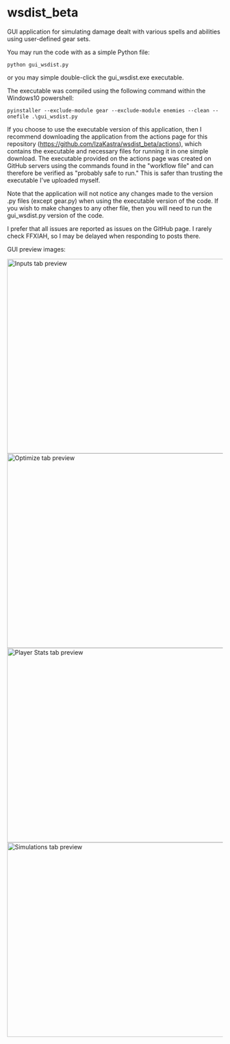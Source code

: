 # wsdist_beta
 
GUI application for simulating damage dealt with various spells and abilities using user-defined gear sets.

You may run the code with as a simple Python file:

    python gui_wsdist.py

or you may simple double-click the gui_wsdist.exe executable. 


The executable was compiled using the following command within the Windows10 powershell:

    pyinstaller --exclude-module gear --exclude-module enemies --clean --onefile .\gui_wsdist.py


If you choose to use the executable version of this application, then I recommend downloading the application from the actions page for this repository (https://github.com/IzaKastra/wsdist_beta/actions), which contains the executable and necessary files for running it in one simple download. The executable provided on the actions page was created on GitHub servers using the commands found in the "workflow file" and can therefore be verified as "probably safe to run." This is safer than trusting the executable I've uploaded myself.

Note that the application will not notice any changes made to the version .py files (except gear.py) when using the executable version of the code. If you wish to make changes to any other file, then you will need to run the gui_wsdist.py version of the code.


I prefer that all issues are reported as issues on the GitHub page. I rarely check FFXIAH, so I may be delayed when responding to posts there.



GUI preview images:

<img src="https://i.imgur.com/pswkepe.png" alt="Inputs tab preview" width="857" height="454">
<img src="https://i.imgur.com/4mLpiJB.png" alt="Optimize tab preview" width="857" height="454">
<img src="https://i.imgur.com/LTptfE4.png" alt="Player Stats tab preview" width="857" height="454">
<img src="https://i.imgur.com/ZfuJHuA.png" alt="Simulations tab preview" width="857" height="454">
